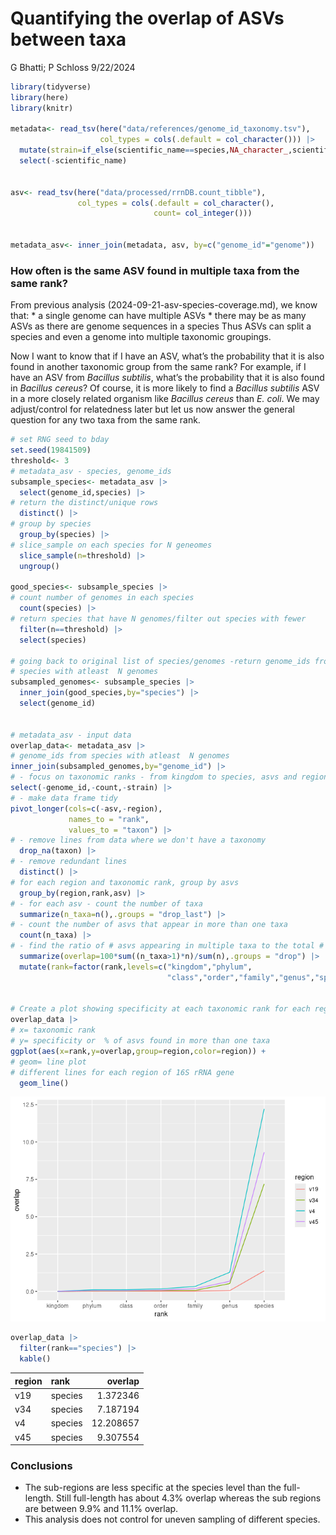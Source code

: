 Quantifying the overlap of ASVs between taxa
================
G Bhatti; P Schloss
9/22/2024

``` r
library(tidyverse)
library(here)
library(knitr)

metadata<- read_tsv(here("data/references/genome_id_taxonomy.tsv"),
                    col_types = cols(.default = col_character())) |> 
  mutate(strain=if_else(scientific_name==species,NA_character_,scientific_name)) |> 
  select(-scientific_name)


asv<- read_tsv(here("data/processed/rrnDB.count_tibble"),
               col_types = cols(.default = col_character(),
                                count= col_integer()))


metadata_asv<- inner_join(metadata, asv, by=c("genome_id"="genome"))
```

### How often is the same ASV found in multiple taxa from the same rank?

From previous analysis (2024-09-21-asv-species-coverage.md), we know
that: \* a single genome can have multiple ASVs \* there may be as many
ASVs as there are genome sequences in a species Thus ASVs can split a
species and even a genome into multiple taxonomic groupings.

Now I want to know that if I have an ASV, what’s the probability that it
is also found in another taxonomic group from the same rank? For
example, if I have an ASV from *Bacillus subtilis*, what’s the
probability that it is also found in *Bacillus cereus*? Of course, it is
more likely to find a *Bacillus subtilis* ASV in a more closely related
organism like *Bacillus cereus* than *E. coli*. We may adjust/control
for relatedness later but let us now answer the general question for any
two taxa from the same rank.

``` r
# set RNG seed to bday
set.seed(19841509)
threshold<- 3
# metadata_asv - species, genome_ids
subsample_species<- metadata_asv |> 
  select(genome_id,species) |> 
# return the distinct/unique rows
  distinct() |> 
# group by species
  group_by(species) |> 
# slice_sample on each species for N geneomes
  slice_sample(n=threshold) |> 
  ungroup()

good_species<- subsample_species |>  
# count number of genomes in each species
  count(species) |> 
# return species that have N genomes/filter out species with fewer 
  filter(n==threshold) |> 
  select(species) 

# going back to original list of species/genomes -return genome_ids from
# species with atleast  N genomes
subsampled_genomes<- subsample_species |> 
  inner_join(good_species,by="species") |> 
  select(genome_id)


# metadata_asv - input data
overlap_data<- metadata_asv |> 
# genome_ids from species with atleast  N genomes
inner_join(subsampled_genomes,by="genome_id") |> 
# - focus on taxonomic ranks - from kingdom to species, asvs and region
select(-genome_id,-count,-strain) |> 
# - make data frame tidy
pivot_longer(cols=c(-asv,-region),
             names_to = "rank",
             values_to = "taxon") |> 
# - remove lines from data where we don't have a taxonomy
  drop_na(taxon) |> 
# - remove redundant lines
  distinct() |> 
# for each region and taxonomic rank, group by asvs
  group_by(region,rank,asv) |> 
# - for each asv - count the number of taxa
  summarize(n_taxa=n(),.groups = "drop_last") |> 
# - count the number of asvs that appear in more than one taxa
  count(n_taxa) |> 
# - find the ratio of # asvs appearing in multiple taxa to the total # of asvs
  summarize(overlap=100*sum((n_taxa>1)*n)/sum(n),.groups = "drop") |> 
  mutate(rank=factor(rank,levels=c("kingdom","phylum",
                                   "class","order","family","genus","species"))) 


# Create a plot showing specificity at each taxonomic rank for each region 
overlap_data |> 
# x= taxonomic rank
# y= specificity or  % of asvs found in more than one taxa
ggplot(aes(x=rank,y=overlap,group=region,color=region)) +
# geom= line plot
# different lines for each region of 16S rRNA gene
  geom_line()
```

![](2024-09-22-asv-taxa-overlap_files/figure-gfm/unnamed-chunk-1-1.png)<!-- -->

``` r
overlap_data |> 
  filter(rank=="species") |> 
  kable()
```

| region | rank    |   overlap |
|:-------|:--------|----------:|
| v19    | species |  1.372346 |
| v34    | species |  7.187194 |
| v4     | species | 12.208657 |
| v45    | species |  9.307554 |

### Conclusions

- The sub-regions are less specific at the species level than the
  full-length. Still full-length has about 4.3% overlap whereas the sub
  regions are between 9.9% and 11.1% overlap.
- This analysis does not control for uneven sampling of different
  species.
